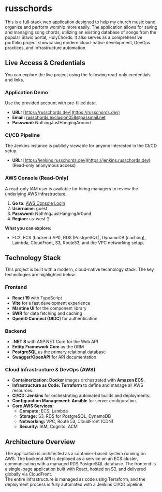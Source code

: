 # **russchords**

This is a full-stack web application designed to help my church music band organize and perform worship more easily. The application allows for saving and managing song chords, utilizing an existing database of songs from the popular Slavic portal, HolyChords. It also serves as a comprehensive portfolio project showcasing modern cloud-native development, DevOps practices, and infrastructure automation.

## **Live Access & Credentials**

You can explore the live project using the following read-only credentials and links.

### **Application Demo**

Use the provided account with pre-filled data.

* **URL:** [https://russchords.dev](https://russchords.dev)  
* **Email:** russchords.exclusion058@passmail.net  
* **Password:** NothingJustHangingAround

### **CI/CD Pipeline**

The Jenkins instance is publicly viewable for anyone interested in the CI/CD setup.

* **URL:** [https://jenkins.russchords.dev](https://jenkins.russchords.dev) (Read-only anonymous access)

### **AWS Console (Read-Only)**

A read-only IAM user is available for hiring managers to review the underlying AWS infrastructure.

1. **Go to:** [AWS Console Login](https://466279485288.signin.aws.amazon.com/console?region=us-west-2)  
2. **Username:** guest  
3. **Password:** Noth\!ngJustHangingAr0und  
4. **Region:** us-west-2

**What you can explore:**

* EC2, ECS (backend API), RDS (PostgreSQL), DynamoDB (caching), Lambda, CloudFront, S3, Route53, and the VPC networking setup.

## **Technology Stack**

This project is built with a modern, cloud-native technology stack. The key technologies are highlighted below.

### **Frontend**

* **React 19** with TypeScript  
* **Vite** for a fast development experience  
* **Mantine UI** for the component library  
* **SWR** for data fetching and caching  
* **OpenID Connect (OIDC)** for authentication

### **Backend**

* **.NET 8** with ASP.NET Core for the Web API  
* **Entity Framework Core** as the ORM  
* **PostgreSQL** as the primary relational database  
* **Swagger/OpenAPI** for API documentation

### **Cloud Infrastructure & DevOps (AWS)**

* **Containerization:** **Docker** images orchestrated with **Amazon ECS**.  
* **Infrastructure as Code:** **Terraform** to define and manage all AWS resources.  
* **CI/CD:** **Jenkins** for orchestrating automated builds and deployments.  
* **Configuration Management:** **Ansible** for server configuration.  
* **Core AWS Services:**  
  * **Compute:** ECS, Lambda  
  * **Storage:** S3, RDS for PostgreSQL, DynamoDB  
  * **Networking:** VPC, Route 53, CloudFront (CDN)  
  * **Security:** IAM, Cognito, ACM

## **Architecture Overview**

The application is architected as a container-based system running on AWS. The backend API is deployed as a service on an ECS cluster, communicating with a managed RDS PostgreSQL database. The frontend is a single-page application built with React, hosted on S3, and delivered globally via CloudFront.  
The entire infrastructure is managed as code using Terraform, and the deployment process is fully automated with a Jenkins CI/CD pipeline.